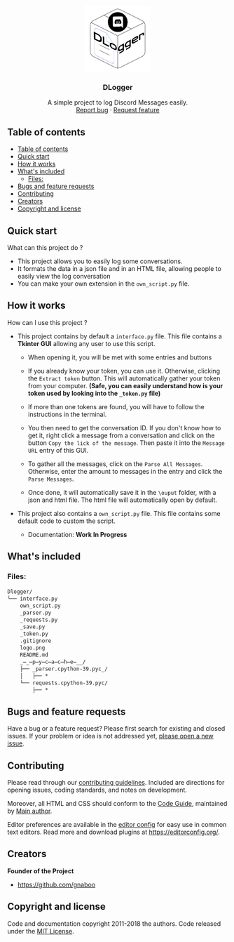 <p align="center">
  <a href="https://github.com/gnaboo/DLogger">
    <!--<img src="https://github.com/gnaboo/DLogger/raw/main/logo.png" alt="Logo" width=72 height=72>-->
    <img src="logo.png" alt="Logo" width=150 height=150>
  </a>

  <h3 align="center">DLogger</h3>

  <p align="center">
    A simple project to log Discord Messages easily.
    <br>
    <a href="https://github.com/gnaboo/DLogger/issues/new?template=bug.md">Report bug</a>
    ·
    <a href="https://github.com/gnaboo/DLogger/issues/new?template=feature.md&labels=feature">Request feature</a>
  </p>
</p>


## Table of contents

- [Table of contents](#table-of-contents)
- [Quick start](#quick-start)
- [How it works](#how-it-works)
- [What's included](#whats-included)
  - [Files:](#files)
- [Bugs and feature requests](#bugs-and-feature-requests)
- [Contributing](#contributing)
- [Creators](#creators)
- [Copyright and license](#copyright-and-license)


## Quick start

What can this project do ?

- This project allows you to easily log some conversations. 
- It formats the data in a json file and in an HTML file, allowing people to easily view the log conversation
- You can make your own extension in the ``own_script.py`` file.

## How it works

How can I use this project ?

- This project contains by default a ``interface.py`` file. This file contains a **Tkinter GUI** allowing any user to use this script.

    - When opening it, you will be met with some entries and buttons
    - If you already know your token, you can use it. Otherwise, clicking the ``Extract token`` button. This will automatically gather your token from your computer. **(Safe, you can easily understand how is your token used by looking into the ``_token.py`` file)**
  
    - If more than one tokens are found, you will have to follow the instructions in the terminal.
    - You then need to get the conversation ID. If you don't know how to get it, right click a message from a conversation and click on the button ``Copy the lick of the message``. Then paste it into the ``Message URL`` entry of this GUI.
    - To gather all the messages, click on the ``Parse All Messages``. Otherwise, enter the amount to messages in the entry and click the ``Parse Messages``.
    - Once done, it will automatically save it in the ``\ouput`` folder, with a json and html file. The html file will automatically open by default.

- This project also contains a ``own_script.py`` file. This file contains some default code to custom the script.

    - Documentation: **Work In Progress**

## What's included

### Files:

```text
Dlogger/
└── interface.py
    own_script.py
    _parser.py
    _requests.py
    _save.py
    _token.py
    .gitignore
    logo.png
    README.md
    _̶_̶p̶y̶c̶a̶c̶h̶e̶__/
    ├── _parser.cpython-39.pyc_/
    │   ├── *
    └── requests.cpython-39.pyc/
        ├── *
```

## Bugs and feature requests

Have a bug or a feature request? Please first search for existing and closed issues. If your problem or idea is not addressed yet, [please open a new issue](https://github.com/gnaboo/DLogger/issues/new).

## Contributing

Please read through our [contributing guidelines](https://reponame/blob/master/CONTRIBUTING.md). Included are directions for opening issues, coding standards, and notes on development.

Moreover, all HTML and CSS should conform to the [Code Guide](https://github.com/mdo/code-guide), maintained by [Main author](https://github.com/usernamemainauthor).

Editor preferences are available in the [editor config](https://reponame/blob/master/.editorconfig) for easy use in common text editors. Read more and download plugins at <https://editorconfig.org/>.

## Creators

**Founder of the Project**

- <https://github.com/gnaboo>

## Copyright and license

Code and documentation copyright 2011-2018 the authors. Code released under the [MIT License](https://reponame/blob/master/LICENSE).